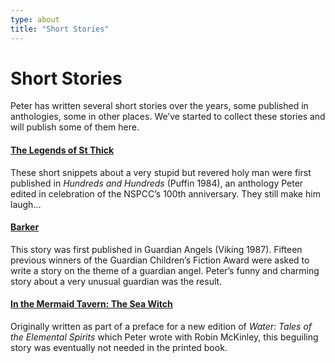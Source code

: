 ```yaml
---
type: about
title: "Short Stories"
---
```


Short Stories
================

Peter has written several short stories over the years, some published in anthologies, some in other places.  We’ve started to collect these stories and will publish some of them here.

#### [The Legends of St Thick](/stthick)
These short snippets about a very stupid but revered holy man were first published in _Hundreds and Hundreds_ (Puffin 1984), an anthology Peter edited in celebration of the NSPCC’s 100th anniversary. They still make him laugh…

#### [Barker](/barker)
This story was first published in Guardian Angels (Viking 1987).  Fifteen previous winners of the Guardian Children’s Fiction Award were asked to write a story on the theme of a guardian angel. Peter’s funny and charming story about a very unusual guardian was the result.

#### [In the Mermaid Tavern: The Sea Witch](/mermaidtavern)
Originally written as part of a preface for a new edition of _Water: Tales of the Elemental Spirits_ which Peter wrote with Robin McKinley, this beguiling story was eventually not needed in the printed book.
